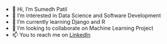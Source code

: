 - 👋 Hi, I’m Sumedh Patil
- 👀 I’m interested in Data Science and Software Development
- 🌱 I’m currently learning Django and R
- 💞️ I’m looking to collaborate on Machine Learning Project
- 📫 You to reach me on [Linkedln](https://www.linkedin.com/in/sumedh-patil-sp04/)

<!---
sumedhsp04/sumedhsp04 is a ✨ special ✨ repository because its `README.md` (this file) appears on your GitHub profile.
You can click the Preview link to take a look at your changes.
--->
